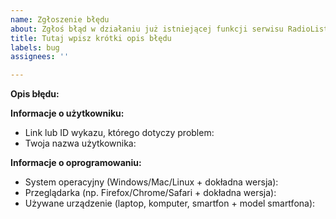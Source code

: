 ```yaml
---
name: Zgłoszenie błędu
about: Zgłoś błąd w działaniu już istniejącej funkcji serwisu RadioLista.
title: Tutaj wpisz krótki opis błędu
labels: bug
assignees: ''

---
```


<!-- Przed zgłoszeniem błędu SPRAWDŹ, czy ktoś inny już go nie zgłosił wcześniej! -->
<!-- Jeśli tak, swoje ewentualne uwagi dopisz w już istniejącym zgłoszeniu. -->

**Opis błędu:**
<!-- Tutaj opisz DOKŁADNIE występujący błąd. WYMAGANE -->



**Informacje o użytkowniku:**
<!-- Wklej określone informacje PO ich etykiecie. OPCJONALNIE -->

- Link lub ID wykazu, którego dotyczy problem:
- Twoja nazwa użytkownika:

**Informacje o oprogramowaniu:**
<!-- Wklej określone informacje PO ich etykiecie. WYMAGANE -->

- System operacyjny (Windows/Mac/Linux + dokładna wersja):
- Przeglądarka (np. Firefox/Chrome/Safari + dokładna wersja):
- Używane urządzenie (laptop, komputer, smartfon + model smartfona):
